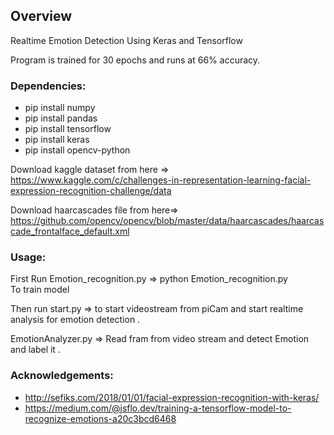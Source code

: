 ## Overview
Realtime Emotion Detection Using Keras and Tensorflow 


Program is trained for 30 epochs and runs at 66% accuracy.

### Dependencies:
* pip install numpy
* pip install pandas
* pip install tensorflow
* pip install keras
* pip install opencv-python

Download kaggle dataset from here => https://www.kaggle.com/c/challenges-in-representation-learning-facial-expression-recognition-challenge/data </br>

Download haarcascades file from here=> https://github.com/opencv/opencv/blob/master/data/haarcascades/haarcascade_frontalface_default.xml

### Usage:
First Run Emotion_recognition.py => python Emotion_recognition.py</br>
To train model 

Then run start.py => to start videostream from piCam and start realtime analysis for emotion detection .

EmotionAnalyzer.py => Read fram from video stream and detect Emotion and label it .

### Acknowledgements:
* http://sefiks.com/2018/01/01/facial-expression-recognition-with-keras/
* https://medium.com/@jsflo.dev/training-a-tensorflow-model-to-recognize-emotions-a20c3bcd6468


